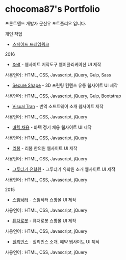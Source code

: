 # chocoma87's Portfolio

프론트엔드 개발자 문신우 포트폴리오 입니다. 

개인 작업
* [스페이드 프레임워크](http://regex.bastardsbook.com/)

2016
* [Xelf](http://regex.bastardsbook.com/)  - 웹사이트 저작도구 웹어플리케이션 UI 제작

 사용언어 : HTML, CSS, Javascript, jQuery, Gulp, Sass

* [Secure Shape](http://tumblr.eyeheartnewyork.com) - 3D 프린팅 컨텐츠 유통 웹사이트 UI 제작
 
 사용언어 : HTML, CSS, Javascript, jQuery, Gulp, Bootstrap

* [Visual Tran](http://iheartnymuseums.com/) - 번역 소프트웨어 소개 웹사이트 제작
 
 사용언어 : HTML, CSS, Javascript, jQuery

* [바텍 채용](http://iheartnymuseums.com/) - 바텍 정기 채용 웹사이트 UI 제작

 사용언어 : HTML, CSS, Javascript, jQuery

* [리봄](http://iheartnymuseums.com/) - 리봄 한의원 웹사이트 UI 제작

 사용언어 : HTML, CSS, Javascript, jQuery

* [그루터기 유학원](http://iheartnymuseums.com/) - 그루터기 유학원 소개 웹사이트 UI 제작

 사용언어 : HTML, CSS, Javascript, jQuery

2015
* [스윔닥터](http://iheartnymuseums.com/) - 스윔닥터 쇼핑몰 UI 제작

 사용언어 : HTML, CSS, Javascript, jQuery

* [퓨처로봇](http://iheartnymuseums.com/) - 퓨처로봇 쇼핑몰 UI 제작

 사용언어 : HTML, CSS, Javascript, jQuery

* [힐리언스](http://iheartnymuseums.com/) - 힐리언스 소개, 예약 웹사이트 UI 제작

 사용언어 : HTML, CSS, Javascript, jQuery
 

